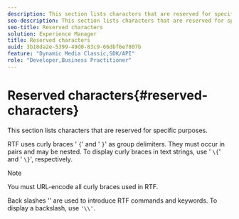 ```yaml
---
description: This section lists characters that are reserved for specific purposes.
seo-description: This section lists characters that are reserved for specific purposes.
seo-title: Reserved characters
solution: Experience Manager
title: Reserved characters
uuid: 3b18da2e-5399-49d0-83c9-66dbf6e7807b
feature: "Dynamic Media Classic,SDK/API"
role: "Developer,Business Practitioner"
---
```


# Reserved characters{#reserved-characters}

This section lists characters that are reserved for specific purposes.

RTF uses curly braces ' `{`' and ' `}`' as group delimiters. They must occur in pairs and may be nested. To display curly braces in text strings, use ' `\{`' and ' `\}`', respectively.

>[!NOTE]
>
>You must URL-encode all curly braces used in RTF.

Back slashes '\' are used to introduce RTF commands and keywords. To display a backslash, use `'\\'`. 
